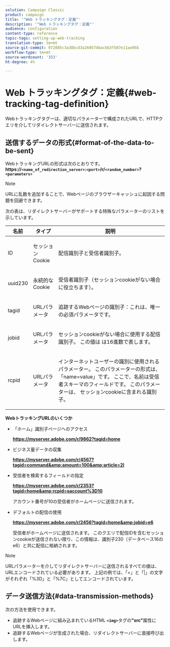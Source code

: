 ```yaml
---
solution: Campaign Classic
product: campaign
title: '"Web トラッキングタグ：定義"'
description: '"Web トラッキングタグ：定義"'
audience: configuration
content-type: reference
topic-tags: setting-up-web-tracking
translation-type: tm+mt
source-git-commit: 972885c3a38bcd3a260574bacbb3f507e11ae05b
workflow-type: tm+mt
source-wordcount: '353'
ht-degree: 4%

---
```



# Web トラッキングタグ：定義{#web-tracking-tag-definition}

Webトラッキングタグーは、適切なパラメーターで構成されたURLで、HTTPクエリを介してリダイレクトサーバーに送信されます。

## 送信するデータの形式{#format-of-the-data-to-be-sent}

WebトラッキングURLの形式は次のとおりです。**https://`<name_of_redirection_server>`:`<port>`/r/`<random_number>`?`<parameters>`**

>[!NOTE]
>
>URLに乱数を追加することで、Webページのブラウザーキャッシュに起因する問題を回避できます。

次の表は、リダイレクトサーバーがサポートする特殊なパラメーターのリストを示しています。

<table>
                     <thead>
                        <tr>
                           <th>名前</th>
                           <th>タイプ</th>
                           <th>説明</th> 
                        </tr> 
                     </thead>
                     <tbody>
                        <tr>
                           <td>
                              <p>ID</p> 
                           </td>
                           <td>
                              <p>セッションCookie</p> 
                           </td>
                           <td>
                              <p>配信識別子と受信者識別子。</p> 
                           </td> 
                        </tr>
                        <tr>
                           <td>
                              <p>uuid230</p> 
                           </td>
                           <td>
                              <p>永続的なCookie</p> 
                           </td>
                           <td>
                              <p>受信者識別子（セッションcookieがない場合に役立ちます）。</p> 
                           </td> 
                        </tr>
                        <tr>
                           <td>
                              <p>tagid</p> 
                           </td>
                           <td>
                              <p>URLパラメータ</p> 
                           </td>
                           <td>
                              <p>追跡するWebページの識別子：これは、唯一の必須パラメータです。</p> 
                           </td> 
                        </tr>
                        <tr>
                           <td>
                              <p>jobid</p> 
                           </td>
                           <td>
                              <p>URLパラメータ</p> 
                           </td>
                           <td>
                              <p>セッションcookieがない場合に使用する配信識別子。 この値は
                                 は16進数で表します。
                              </p> 
                           </td> 
                        </tr>
                        <tr>
                           <td>
                              <p>rcpid</p> 
                           </td>
                           <td>
                              <p>URLパラメータ</p> 
                           </td>
                           <td>
                              <p>インターネットユーザーの識別に使用されるパラメーター。 このパラメーターの形式は、「name=value」です。
                                 ここで、名前は受信者スキーマのフィールドです。 このパラメーターは、
                                 セッションcookieに含まれる識別子。
                              </p> 
                           </td> 
                        </tr> 
                     </tbody>  
                  </table>

**WebトラッキングURLのいくつか**

* 「ホーム」識別子ページへのアクセス

   **https://myserver.adobe.com/r/9862?tagid=home**

* ビジネス量データの収集

   **https://myserver.adobe.com/r/4567?tagid=command&amp;amount=100&amp;article=2l**

* 受信者を検索するフィールドの指定

   **https://myserver.adobe.com/r/2353?tagid=home&amp;rcpid=saccount%3D10**

   アカウント番号が10の受信者がホームページに送信されます。

* デフォルトの配信の使用

   **https://myserver.adobe.com/r/2456?tagid=home&amp;jobid=e6**

   受信者がホームページに送信されます。 このクエリで配信IDを含むセッションcookieが送信されない限り、この情報は、識別子230（データベース16のe6）と共に配信に格納されます。

>[!NOTE]
>
>URLパラメーターを介してリダイレクトサーバーに送信されるすべての値は、URLエンコードされている必要があります。 上記の例では、「=」と「|」の文字がそれぞれ「%3D」と「%7C」としてエンコードされています。

## データ送信方法{#data-transmission-methods}

次の方法を使用できます。

* 追跡するWebページに組み込まれているHTML **`<img>`**&#x200B;タグの&#x200B;**&quot;src&quot;**&#x200B;属性にURLを挿入します。
* 追跡するWebページが生成された場合、リダイレクトサーバーに直接呼び出します。

